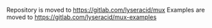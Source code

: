 Repository is moved to https://gitlab.com/lyseracid/mux
Examples are moved to https://gitlab.com/lyseracid/mux-examples
